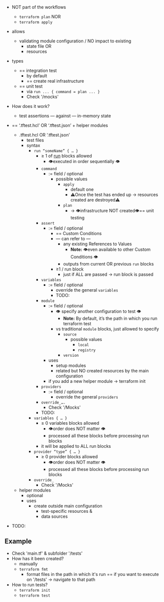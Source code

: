 - NOT part of the workflows
    - `terraform plan` NOR
    - `terraform apply`
- allows
    - validating module configuration / NO impact to existing
        - state file OR
        - resources
- types
  - == integration test
    - by default
    - == create real infrastructure
  - == unit test
    - via `run ... { command = plan ... }`
    - Check '/mocks'
- How does it work?
  - test assertions — against — in-memory state
- == ‘.tftest.hcl’ OR ‘.tftest.json’ + helper modules
    - .tftest.hcl OR ‘.tftest.json’
      - test files
      - syntax
        - `run “someName” { … }`
          - ≥ 1 of [run](https://developer.hashicorp.com/terraform/language/tests#run-blocks) blocks allowed
            - 👁️executed in order sequentially 👁️
          - `command`
            - := field / optional
              - possible values
                - `apply`
                  - default one
                  - ⚠️Once the test has ended up → resources created are destroyed⚠️
                - `plan`
                  - → 👁️infrastructure NOT created👁️== unit testing
          - `assert`
            - := field / optional
              - == Custom Conditions
              - — can refer to — 
                - any existing References to Values
                  - **Note:** 👁️even available to other Custom Conditions 👁️
                - outputs from current OR previous `run` blocks
              - ≥1 / run block
                - just if ALL are passed → run block is passed
          - `variables`
            - := field / optional
              - override the general `variables`
              - TODO:
          - `module`
            - := field / optional
              - 👁️ specify another configuration to test 👁️
                - **Note:** By default, it’s the path in which you run terraform test
              - vs traditional `module` blocks, just allowed to specify
                - `source`
                  - possible values
                    - `local`
                    - `registry`
                - `version`
            - uses
              - setup modules
              - related but NO created resources by the main configuration
            - if you add a new helper module → terraform init 
          - `providers`
            - := field / optional
              - override the general `providers` 
          - `override_….`
            - Check '/Mocks'
          - TODO: 
        - `variables { … }`
          - ≥ 0 variables blocks allowed
            - 👁️order does NOT matter 👁️
            - processed all these blocks before processing run blocks
          - it will be applied to ALL run blocks
        - `provider “type” { … }`
          - ≥ 0 provider blocks allowed
            - 👁️order does NOT matter 👁️
            - processed all these blocks before processing run blocks
        - `override_`
          - Check '/Mocks'
    - helper modules
        - optional
        - uses
            - create outside main configuration
                - test-specific resources &
                - data sources

- TODO:

## Example
* Check 'main.tf' & subfolder '/tests'
* How has it been created?
  * manually
  * `terraform fmt`
    * format files in the path in which it's run == if you want to execute on '/tests' -> navigate to that path
* How to run tests?
  * `terraform init`
  * `terraform test`